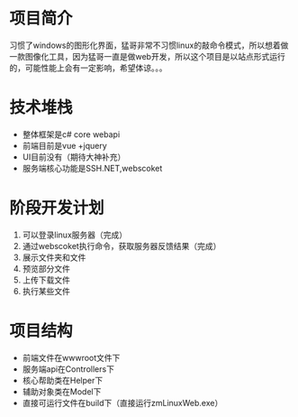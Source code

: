 # 项目简介
习惯了windows的图形化界面，猛哥非常不习惯linux的敲命令模式，所以想着做一款图像化工具，因为猛哥一直是做web开发，所以这个项目是以站点形式运行的，可能性能上会有一定影响，希望体谅。。。
# 技术堆栈
* 整体框架是c# core webapi
* 前端目前是vue +jquery 
* UI目前没有（期待大神补充）
* 服务端核心功能是SSH.NET,webscoket
# 阶段开发计划
1. 可以登录linux服务器（完成）
2. 通过webscoket执行命令，获取服务器反馈结果（完成）
3. 展示文件夹和文件
4. 预览部分文件
5. 上传下载文件
6. 执行某些文件
# 项目结构
* 前端文件在wwwroot文件下
* 服务端api在Controllers下
* 核心帮助类在Helper下
* 辅助对象类在Model下
* 直接可运行文件在build下（直接运行zmLinuxWeb.exe）
